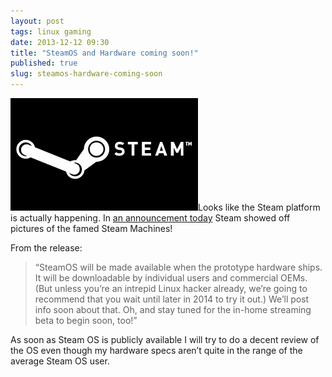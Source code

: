```yaml
---
layout: post
tags: linux gaming
date: 2013-12-12 09:30
title: "SteamOS and Hardware coming soon!"
published: true
slug: steamos-hardware-coming-soon
---
```

<img class="alignright" width="300" src="/images/steamos.jpg">Looks like the Steam platform is actually happening.  In [an announcement today](http://steamcommunity.com/groups/steamuniverse#announcements/detail/1930088300965516570) Steam showed off pictures of the famed Steam Machines!

From the release:

> “SteamOS will be made available when the prototype hardware ships. It will be downloadable by individual users and commercial OEMs. (But unless you’re an intrepid Linux hacker already, we’re going to recommend that you wait until later in 2014 to try it out.) We’ll post info soon about that. Oh, and stay tuned for the in-home streaming beta to begin soon, too!”

As soon as Steam OS is publicly available I will try to do a decent review of the OS even though my hardware specs aren’t quite in the range of the average Steam OS user.
